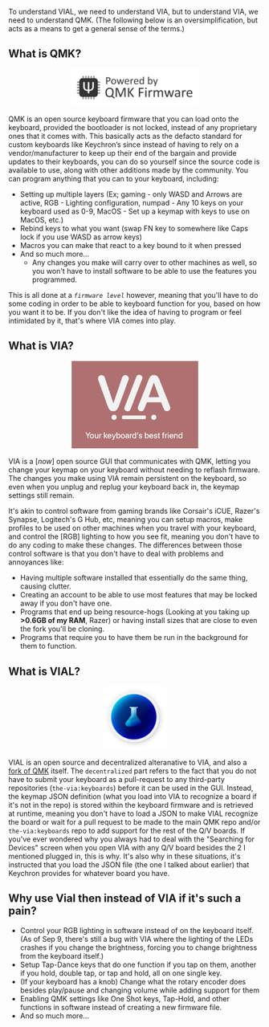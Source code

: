 To understand VIAL, we need to understand VIA, but to understand VIA, we need to understand QMK. 
(The following below is an oversimplification, but acts as a means to get a general sense of the terms.)

## What is QMK?

<p align="center"><img src="media/QMK_Light.png" width="50%"></p>
 
QMK is an open source keyboard firmware that you can load onto the keyboard, provided the bootloader is not locked, instead of any proprietary ones that it comes with. This basically acts as the defacto standard for custom keyboards like Keychron’s since instead of having to rely on a vendor/manufacturer to keep up their end of the bargain and provide updates to their keyboards, you can do so yourself since the source code is available to use, along with other additions made by the community. You can program anything that you can to your keyboard, including: 
* Setting up multiple layers (Ex; gaming - only WASD and Arrows are active, RGB - Lighting configuration, numpad - Any 10 keys on your keyboard used as 0-9, MacOS - Set up a keymap with keys to use on MacOS, etc.)
* Rebind keys to what you want (swap FN key to somewhere like Caps lock if you use WASD as arrow keys)
* Macros you can make that react to a key bound to it when pressed
* And so much more...
    * Any changes you make will carry over to other machines as well, so you won't have to install software to be able to use the features you programmed. 

This is all done at a *`firmware level`* however, meaning that you'll have to do some coding in order to be able to keyboard function for you, based on how you want it to be. If you don't like the idea of having to program or feel intimidated by it, that's where VIA comes into play.

## What is VIA?

<p align="center"><img src="media/VIA.png" width="50%"></p>
 
VIA is a [*now*] open source GUI that communicates with QMK, letting you change your keymap on your keyboard without needing to reflash firmware. The changes you make using VIA remain persistent on the keyboard, so even when you unplug and replug your keyboard back in, the keymap settings still remain. 

It's akin to control software from gaming brands like Corsair's iCUE, Razer's Synapse, Logitech's G Hub, etc, meaning you can setup macros, make profiles to be used on other machines when you travel with your keyboard, and control the [RGB] lighting to how you see fit, meaning you don't have to do any coding to make these changes. The differences between those control software is that you don't have to deal with problems and annoyances like:
 * Having multiple software installed that essentially do the same thing, causing clutter.
 * Creating an account to be able to use most features that may be locked away if you don't have one.
 * Programs that end up being resource-hogs (Looking at you taking up **>0.6GB of my RAM**, Razer) or having install sizes that are close to even the fork you'll be cloning.
 * Programs that require you to have them be run in the background for them to function.

## What is VIAL?

<p align="center"><img src="media/VIAL.png" width="25%"></p>

VIAL is an open source and decentralized alteranative to VIA, and also a [fork of QMK](https://github.com/vial-kb/vial-qmk) itself. The `decentralized` part refers to the fact that you do not have to submit your keyboard as a pull-request to any third-party repositories (`the-via:keyboards`) before it can be used in the GUI. Instead, the keymap JSON definition (what you load into VIA to recognize a board if it's not in the repo) is stored within the keyboard firmware and is retrieved at runtime, meaning you don't have to load a JSON to make VIAL recognize the board or wait for a pull request to be made to the main QMK repo and/or `the-via:keyboards` repo to add support for the rest of the Q/V boards. If you've ever wondered why you always had to deal with the "Searching for Devices" screen when you open VIA with any Q/V board besides the 2 I mentioned plugged in, this is why. It's also why in these situations, it's instructed that you load the JSON file (the one I talked about earlier) that Keychron provides for whatever board you have. 
 
## Why use Vial then instead of VIA if it's such a pain?
 * Control your RGB lighting in software instead of on the keyboard itself. (As of Sep 9, there's still a bug with VIA where the lighting of the LEDs crashes if you change the brightness, forcing you to change brightness from the keyboard itself.) 
 * Setup Tap-Dance keys that do one function if you tap on them, another if you hold, double tap, or tap and hold, all on one single key.
 * (If your keyboard has a knob) Change what the rotary encoder does besides play/pause and changing volume while adding support for them
 * Enabling QMK settings like One Shot keys, Tap-Hold, and other functions in software instead of creating a new firmware file.
 * And so much more...
